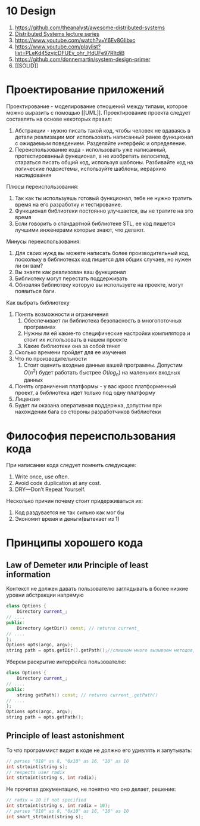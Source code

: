
# 10 Design
1. https://github.com/theanalyst/awesome-distributed-systems
2. [Distributed Systems lecture series](https://www.youtube.com/watch?v=UEAMfLPZZhE&list=PLeKd45zvjcDFUEv_ohr_HdUFe97RItdiB)
3. https://www.youtube.com/watch?v=Y6Ev8GIlbxc
4. https://www.youtube.com/playlist?list=PLeKd45zvjcDFUEv_ohr_HdUFe97RItdiB
5. https://github.com/donnemartin/system-design-primer
6. [[SOLID]]
# Проектирование приложений
Проектирование - моделирование отношений между типами, которое можно выразить с помощью [[UML]]. Проектирование проекта следует составлять на основе некоторых правил:
1. Абстракции - нужно писать такой код, чтобы человек не вдаваясь в детали реализации мог использовать написанный ранее функционал с ожидаемым поведением. Разделяйте интерфейс и определение.
2. Переиспользование кода - использовать уже написанный, протестированный функционал, а не изобретать велосипед, стараться писать общий код, используя шаблоны. Разбивайте код на логические подсистемы, используйте шаблоны, иерархию наследования

Плюсы переиспользования:
1. Так как ты используешь готовый функционал, тебе не нужно тратить время на его разработку и тестирование.
2. Функционал библиотеки постоянно улучшается, вы не тратите на это время
3. Если говорить о стандартной библиотеке STL, ее код пишется лучшими инженерами которые знают, что делают.

Минусы переиспользования:
1. Для своих нужд вы можете написать более производительный код, поскольку в библиотеках код пишется для общих случаев, но нужен ли он вам?
2. Вы знаете как реализован ваш функционал
3. Библиотеку могут перестать поддерживать
4. Обновляя библиотеку которую вы используете на проекте, могут появиться баги.

Как выбрать библиотеку
1. Понять возможности и ограничения
	1. Обеспечивает ли библиотека безопасность в многопоточных программах
	2. Нужны ли ей какие-то специфические настройки компилятора и стоит их использовать в нашем проекте
	3. Какие библиотеки она за собой тянет
2. Сколько времени пройдет для ее изучения
3. Что по производительности
	1. Стоит оценить входные данные вашей программы. Допустим $O(n^2)$ будет работать быстрее $O(log_n)$ на маленьких входных данных
4. Понять ограничения платформы - у вас кросс платформенный проект, а библиотека идет только под одну платформу
5. Лицензия
6. Будет ли оказана оперативная поддержка, допустим при нахождении бага со стороны разработчиков библиотеки

# Философия переиспользования кода
При написании кода следует помнить следующее:
1. Write once, use often.
2. Avoid code duplication at any cost.
3. DRY—Don’t Repeat Yourself.

Несколько причин почему стоит придерживаться их:
1. Код раздувается не так сильно как мог бы
2. Экономит время и деньги(вытекает из 1)

# Принципы хорошего кода
## Law of Demeter или Principle of least information 
Контекст не должен давать пользователю заглядывать в более низкие уровни абстракции напрямую

```cpp
class Options {  
    Directory current_;  
// ....  
public:  
    Directory &getDir() const; // returns current_  
// ....  
};  
Options opts(argc, argv);  
string path = opts.getDir().getPath();//слишком много вызываем методов, проходим через 2 уровня, что не очень хорошо
```

Уберем раскрытие интерфейса пользователю:

```cpp
class Options {  
    Directory current_;  
// ....  
public:  
    string getPath() const; // returns current_.getPath()  
// ....  
};  
Options opts(argc, argv);  
string path = opts.getPath();
```


## Principle of least astonishment 
То что программист видит в коде не должно его удивлять и запутывать:

```cpp
// parses "010" as 8, "0x10" as 16, "10" as 10  
int strtoint(string s);  
// respects user radix  
int strtoint(string s, int radix);
```

Не прочитав документацию, не понятно что оно делает, решение:

```cpp
// radix = 10 if not specified 
int strtoint(string s, int radix = 10);
// parses "010" as 8, "0x10" as 16, "10" as 10 
int smart_strtoint(string s);
```